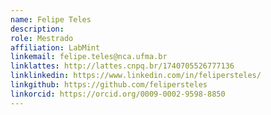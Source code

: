 ```yaml
---
name: Felipe Teles
description: 
role: Mestrado
affiliation: LabMint
linkemail: felipe.teles@nca.ufma.br
linklattes: http://lattes.cnpq.br/1740705526777136
linklinkedin: https://www.linkedin.com/in/felipersteles/
linkgithub: https://github.com/felipersteles
linkorcid: https://orcid.org/0009-0002-9598-8850
---
```


